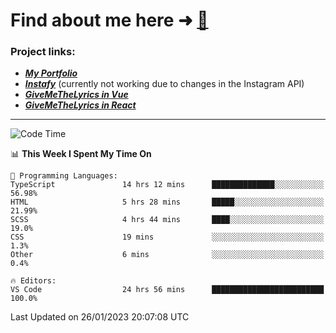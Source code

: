 # Find about me here ➜ [🧑](https://pauabella.dev)

### Project links:
- ***[My Portfolio](https://pauabella.dev)***
- ***[Instafy](https://instafy.me)*** (currently not working due to changes in the Instagram API)
- ***[GiveMeTheLyrics in Vue](https://lyrics.pauabella.dev)***
- ***[GiveMeTheLyrics in React](https://pauabella.dev/GiveMeTheLyrics)***

---
<!--START_SECTION:waka-->
![Code Time](http://img.shields.io/badge/Code%20Time-1%2C828%20hrs%2023%20mins-blue)

📊 **This Week I Spent My Time On** 

```text
💬 Programming Languages: 
TypeScript               14 hrs 12 mins      ██████████████░░░░░░░░░░░   56.98% 
HTML                     5 hrs 28 mins       █████░░░░░░░░░░░░░░░░░░░░   21.99% 
SCSS                     4 hrs 44 mins       ████░░░░░░░░░░░░░░░░░░░░░   19.0% 
CSS                      19 mins             ░░░░░░░░░░░░░░░░░░░░░░░░░   1.3% 
Other                    6 mins              ░░░░░░░░░░░░░░░░░░░░░░░░░   0.4%

🔥 Editors: 
VS Code                  24 hrs 56 mins      █████████████████████████   100.0%

```


 Last Updated on 26/01/2023 20:07:08 UTC
<!--END_SECTION:waka-->

